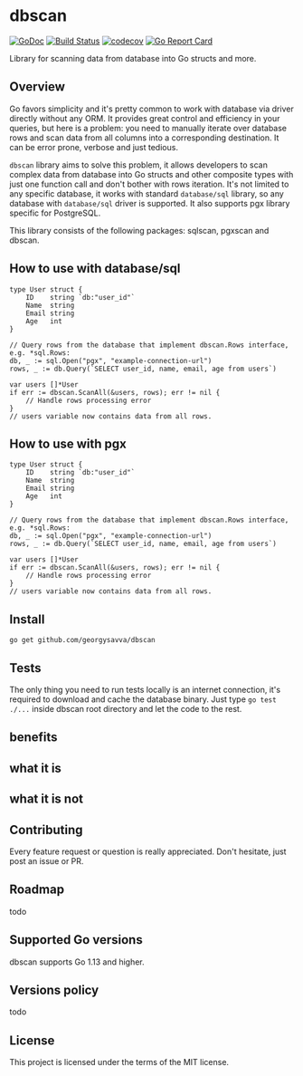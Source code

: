 # dbscan

[![GoDoc](https://img.shields.io/badge/pkg.go.dev-doc-blue)](http://pkg.go.dev/github.com/georgysavva/dbscan)
[![Build Status](https://travis-ci.org/georgysavva/dbscan.svg?branch=master)](https://travis-ci.org/georgysavva/dbscan) 
[![codecov](https://codecov.io/gh/georgysavva/dbscan/branch/master/graph/badge.svg)](https://codecov.io/gh/georgysavva/dbscan)
[![Go Report Card](https://goreportcard.com/badge/github.com/georgysavva/dbscan)](https://goreportcard.com/report/github.com/georgysavva/dbscan)

Library for scanning data from database into Go structs and more.

## Overview

Go favors simplicity and it's pretty common to work with database via driver directly without any ORM.
It provides great control and efficiency in your queries, but here is a problem: 
you need to manually iterate over database rows and scan data from all columns into a corresponding destination.
It can be error prone, verbose and just tedious. 

`dbscan` library aims to solve this problem, 
it allows developers to scan complex data from database into Go structs and other composite types 
with just one function call and don't bother with rows iteration.
It's not limited to any specific database, it works with standard `database/sql` library, 
so any database with `database/sql` driver is supported. 
It also supports pgx library specific for PostgreSQL. 

This library consists of the following packages: sqlscan, pgxscan and dbscan. 


## How to use with database/sql

```
type User struct {
    ID    string `db:"user_id"`
    Name  string
    Email string
    Age   int
}

// Query rows from the database that implement dbscan.Rows interface, e.g. *sql.Rows:
db, _ := sql.Open("pgx", "example-connection-url")
rows, _ := db.Query(`SELECT user_id, name, email, age from users`)

var users []*User
if err := dbscan.ScanAll(&users, rows); err != nil {
    // Handle rows processing error
}
// users variable now contains data from all rows.
```

## How to use with pgx

```
type User struct {
    ID    string `db:"user_id"`
    Name  string
    Email string
    Age   int
}

// Query rows from the database that implement dbscan.Rows interface, e.g. *sql.Rows:
db, _ := sql.Open("pgx", "example-connection-url")
rows, _ := db.Query(`SELECT user_id, name, email, age from users`)

var users []*User
if err := dbscan.ScanAll(&users, rows); err != nil {
    // Handle rows processing error
}
// users variable now contains data from all rows.
```

## Install

```
go get github.com/georgysavva/dbscan
```

## Tests

The only thing you need to run tests locally is an internet connection, 
it's required to download and cache the database binary.
Just type `go test ./...` inside dbscan root directory and let the code to the rest. 

## benefits 

## what it is 
## what it is not 

## Contributing 

Every feature request or question is really appreciated. Don't hesitate, just post an issue or PR.

## Roadmap   

todo

## Supported Go versions 

dbscan supports Go 1.13 and higher.


## Versions policy

todo

## License

This project is licensed under the terms of the MIT license.
